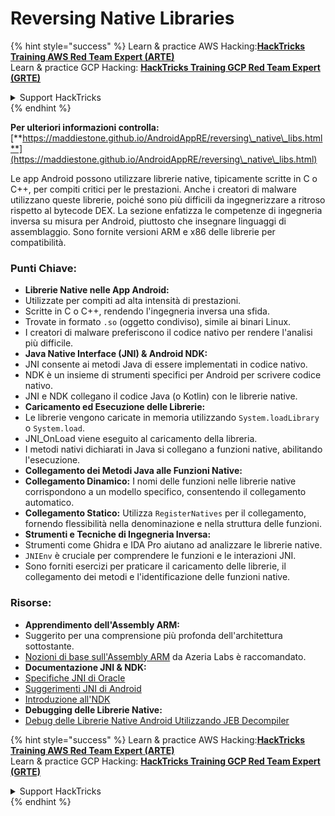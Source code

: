 # Reversing Native Libraries

{% hint style="success" %}
Learn & practice AWS Hacking:<img src="/.gitbook/assets/arte.png" alt="" data-size="line">[**HackTricks Training AWS Red Team Expert (ARTE)**](https://training.hacktricks.xyz/courses/arte)<img src="/.gitbook/assets/arte.png" alt="" data-size="line">\
Learn & practice GCP Hacking: <img src="/.gitbook/assets/grte.png" alt="" data-size="line">[**HackTricks Training GCP Red Team Expert (GRTE)**<img src="/.gitbook/assets/grte.png" alt="" data-size="line">](https://training.hacktricks.xyz/courses/grte)

<details>

<summary>Support HackTricks</summary>

* Check the [**subscription plans**](https://github.com/sponsors/carlospolop)!
* **Join the** 💬 [**Discord group**](https://discord.gg/hRep4RUj7f) or the [**telegram group**](https://t.me/peass) or **follow** us on **Twitter** 🐦 [**@hacktricks\_live**](https://twitter.com/hacktricks\_live)**.**
* **Share hacking tricks by submitting PRs to the** [**HackTricks**](https://github.com/carlospolop/hacktricks) and [**HackTricks Cloud**](https://github.com/carlospolop/hacktricks-cloud) github repos.

</details>
{% endhint %}


**Per ulteriori informazioni controlla:** [**https://maddiestone.github.io/AndroidAppRE/reversing\_native\_libs.html**](https://maddiestone.github.io/AndroidAppRE/reversing\_native\_libs.html)

Le app Android possono utilizzare librerie native, tipicamente scritte in C o C++, per compiti critici per le prestazioni. Anche i creatori di malware utilizzano queste librerie, poiché sono più difficili da ingegnerizzare a ritroso rispetto al bytecode DEX. La sezione enfatizza le competenze di ingegneria inversa su misura per Android, piuttosto che insegnare linguaggi di assemblaggio. Sono fornite versioni ARM e x86 delle librerie per compatibilità.

### Punti Chiave:

* **Librerie Native nelle App Android:**
* Utilizzate per compiti ad alta intensità di prestazioni.
* Scritte in C o C++, rendendo l'ingegneria inversa una sfida.
* Trovate in formato `.so` (oggetto condiviso), simile ai binari Linux.
* I creatori di malware preferiscono il codice nativo per rendere l'analisi più difficile.
* **Java Native Interface (JNI) & Android NDK:**
* JNI consente ai metodi Java di essere implementati in codice nativo.
* NDK è un insieme di strumenti specifici per Android per scrivere codice nativo.
* JNI e NDK collegano il codice Java (o Kotlin) con le librerie native.
* **Caricamento ed Esecuzione delle Librerie:**
* Le librerie vengono caricate in memoria utilizzando `System.loadLibrary` o `System.load`.
* JNI\_OnLoad viene eseguito al caricamento della libreria.
* I metodi nativi dichiarati in Java si collegano a funzioni native, abilitando l'esecuzione.
* **Collegamento dei Metodi Java alle Funzioni Native:**
* **Collegamento Dinamico:** I nomi delle funzioni nelle librerie native corrispondono a un modello specifico, consentendo il collegamento automatico.
* **Collegamento Statico:** Utilizza `RegisterNatives` per il collegamento, fornendo flessibilità nella denominazione e nella struttura delle funzioni.
* **Strumenti e Tecniche di Ingegneria Inversa:**
* Strumenti come Ghidra e IDA Pro aiutano ad analizzare le librerie native.
* `JNIEnv` è cruciale per comprendere le funzioni e le interazioni JNI.
* Sono forniti esercizi per praticare il caricamento delle librerie, il collegamento dei metodi e l'identificazione delle funzioni native.

### Risorse:

* **Apprendimento dell'Assembly ARM:**
* Suggerito per una comprensione più profonda dell'architettura sottostante.
* [Nozioni di base sull'Assembly ARM](https://azeria-labs.com/writing-arm-assembly-part-1/) da Azeria Labs è raccomandato.
* **Documentazione JNI & NDK:**
* [Specifiche JNI di Oracle](https://docs.oracle.com/javase/7/docs/technotes/guides/jni/spec/jniTOC.html)
* [Suggerimenti JNI di Android](https://developer.android.com/training/articles/perf-jni)
* [Introduzione all'NDK](https://developer.android.com/ndk/guides/)
* **Debugging delle Librerie Native:**
* [Debug delle Librerie Native Android Utilizzando JEB Decompiler](https://medium.com/@shubhamsonani/how-to-debug-android-native-libraries-using-jeb-decompiler-eec681a22cf3)


{% hint style="success" %}
Learn & practice AWS Hacking:<img src="/.gitbook/assets/arte.png" alt="" data-size="line">[**HackTricks Training AWS Red Team Expert (ARTE)**](https://training.hacktricks.xyz/courses/arte)<img src="/.gitbook/assets/arte.png" alt="" data-size="line">\
Learn & practice GCP Hacking: <img src="/.gitbook/assets/grte.png" alt="" data-size="line">[**HackTricks Training GCP Red Team Expert (GRTE)**<img src="/.gitbook/assets/grte.png" alt="" data-size="line">](https://training.hacktricks.xyz/courses/grte)

<details>

<summary>Support HackTricks</summary>

* Check the [**subscription plans**](https://github.com/sponsors/carlospolop)!
* **Join the** 💬 [**Discord group**](https://discord.gg/hRep4RUj7f) or the [**telegram group**](https://t.me/peass) or **follow** us on **Twitter** 🐦 [**@hacktricks\_live**](https://twitter.com/hacktricks\_live)**.**
* **Share hacking tricks by submitting PRs to the** [**HackTricks**](https://github.com/carlospolop/hacktricks) and [**HackTricks Cloud**](https://github.com/carlospolop/hacktricks-cloud) github repos.

</details>
{% endhint %}
